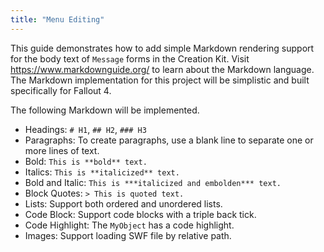 ```yaml
---
title: "Menu Editing"
---
```


This guide demonstrates how to add simple Markdown rendering support for the body text of `Message` forms in the Creation Kit.
Visit <https://www.markdownguide.org/> to learn about the Markdown language.
The Markdown implementation for this project will be simplistic and built specifically for Fallout 4.

The following Markdown will be implemented.

- Headings: `# H1`, `## H2`, `### H3`
- Paragraphs: To create paragraphs, use a blank line to separate one or more lines of text.
- Bold: `This is **bold** text.`
- Italics: `This is **italicized** text.`
- Bold and Italic: `This is ***italicized and embolden*** text.`
- Block Quotes: `> This is quoted text.`
- Lists: Support both ordered and unordered lists.
- Code Block: Support code blocks with a triple back tick.
- Code Highlight: The `MyObject` has a code highlight.
- Images: Support loading SWF file by relative path.
